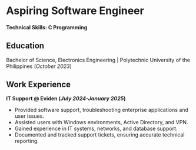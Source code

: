 # Aspiring Software Engineer

#### Technical Skills: C Programming

## Education      
Bachelor of Science, Electronics Engineering | Polytechnic University of the Philippines  (_October 2023_)

## Work Experience
**IT Support @ Eviden (_July 2024-January 2025_)**
- Provided software support, troubleshooting enterprise applications and user issues. 
- Assisted users with Windows environments, Active Directory, and VPN. 
- Gained experience in IT systems, networks, and database support. 
- Documented and tracked support tickets, ensuring accurate technical reporting.



